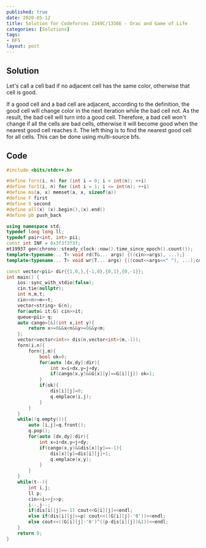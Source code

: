 ```yaml
---
published: true
date: 2020-05-12
title: Solution for Codeforces 1349C/1350E - Orac and Game of Life
categories: [Solutions]
tags:
- BFS
layout: post
---
```



## Solution

Let's call a cell bad if no adjacent cell has the same color, otherwise that cell is good.

If a good cell and a bad cell are adjacent, according to the definition, the good cell will change color in the next iteration while the bad cell not. As the result, the bad cell will turn into a good cell. Therefore, a bad cell won't change if all the cells are bad cells, otherwise it will become good when the nearest good cell reaches it. The left thing is to find the nearest good cell for all cells. This can be done using multi-source bfs.

## Code

```cpp
#include <bits/stdc++.h>

#define forn(i, n) for (int i = 0; i < int(n); ++i)
#define for1(i, n) for (int i = 1; i <= int(n); ++i)
#define ms(a, x) memset(a, x, sizeof(a))
#define F first
#define S second
#define all(x) (x).begin(),(x).end()
#define pb push_back

using namespace std;
typedef long long ll;
typedef pair<int, int> pii;
const int INF = 0x3f3f3f3f;
mt19937 gen(chrono::steady_clock::now().time_since_epoch().count());
template<typename... T> void rd(T&... args) {((cin>>args), ...);}
template<typename... T> void wr(T... args) {((cout<<args<<" "), ...);cout<<endl;}

const vector<pii> dir{{1,0,},{-1,0},{0,1},{0,-1}};
int main() {
    ios::sync_with_stdio(false);
    cin.tie(nullptr);
    int n,m,t;
    cin>>n>>m>>t;
    vector<string> G(n);
    for(auto& it:G) cin>>it;
    queue<pii> q;
    auto cango=[&](int x,int y){
        return x>=0&&x<n&&y>=0&&y<m;
    };
    vector<vector<int>> dis(n,vector<int>(m,-1));
    forn(i,n){
        forn(j,m){
            bool ok=0;
            for(auto [dx,dy]:dir){
                int x=i+dx,y=j+dy;
                if(cango(x,y)&&G[x][y]==G[i][j]) ok=1;
            }
            if(ok){
                dis[i][j]=0;
                q.emplace(i,j);
            }
        }
    }
    while(!q.empty()){
        auto [i,j]=q.front();
        q.pop();
        for(auto [dx,dy]:dir){
            int x=i+dx,y=j+dy;
            if(cango(x,y)&&dis[x][y]==-1){
                dis[x][y]=dis[i][j]+1;
                q.emplace(x,y);
            }
        }
    }
    while(t--){
        int i,j;
        ll p;
        cin>>i>>j>>p;
        i--,j--;
        if(dis[i][j]==-1) cout<<G[i][j]<<endl;
        else if(dis[i][j]>=p) cout<<((G[i][j]-'0'))<<endl;
        else cout<<((G[i][j]-'0')^((p-dis[i][j])&1))<<endl;
    }
    return 0;
}
```
